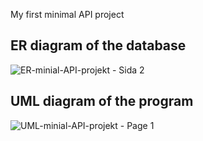 ﻿My first minimal API project
 ## ER diagram of the database
![ER-minial-API-projekt - Sida 2](https://github.com/mmxzps/Lab3-Mini-Projekt/assets/99285003/615c6545-f06d-4ac3-852a-beac63e2c735)
## UML diagram of the program
![UML-minial-API-projekt - Page 1](https://github.com/mmxzps/Lab3-Mini-Projekt/assets/99285003/73da9260-848e-4362-abda-d096636d6449)







